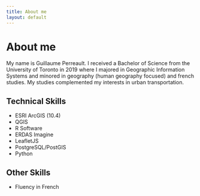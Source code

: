 ```yaml
---
title: About me
layout: default
---
```


# About me
My name is Guillaume Perreault. I received a Bachelor of Science from the University of Toronto in 2019 where I majored in Geographic Information Systems and minored in geography (human geography focused) and french studies. My studies complemented my interests in urban transportation.

## Technical Skills
* ESRI ArcGIS (10.4)
* QGIS
* R Software
* ERDAS Imagine
* LeafletJS
* PostgreSQL/PostGIS
* Python

## Other Skills
* Fluency in French
